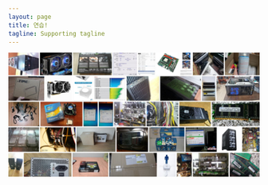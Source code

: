 ```yaml
---
layout: page
title: 연습!
tagline: Supporting tagline
---
```


![alt text](https://github.com/kutchoiwjun92/kutchoiwjun92.github.com/blob/master/home%20image.JPG)

